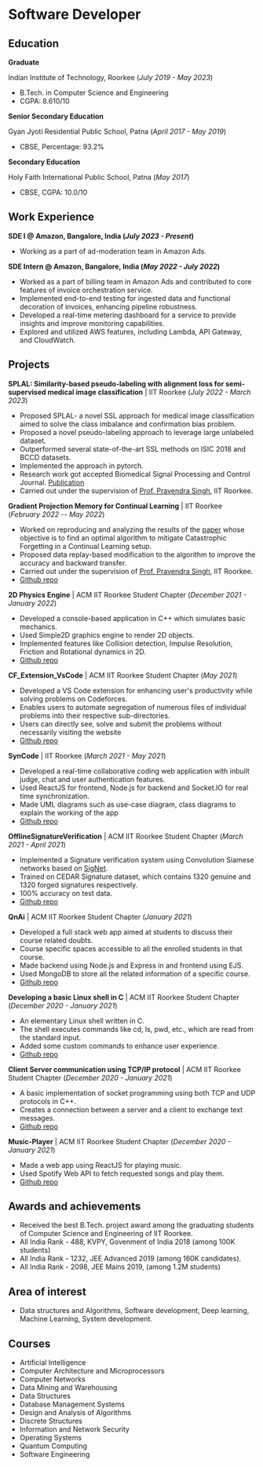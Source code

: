 # Software Developer

## Education
**Graduate** 

Indian Institute of Technology, Roorkee (_July 2019 - May 2023_)

- B.Tech. in Computer Science and Engineering
- CGPA: 8.610/10

**Senior Secondary Education** 

Gyan Jyoti Residential Public School, Patna (_April 2017 - May 2019_)

- CBSE, Percentage: 93.2%

**Secondary Education** 

Holy Faith International Public School, Patna (_May 2017_)

- CBSE, CGPA: 10.0/10


## Work Experience
**SDE I @ Amazon, Bangalore, India (_July 2023 - Present_)**
- Working as a part of ad-moderation team in Amazon Ads.

**SDE Intern @ Amazon, Bangalore, India (_May 2022 - July 2022_)**
- Worked as a part of billing team in Amazon Ads and contributed to core features of invoice orchestration service. 
- Implemented end-to-end testing for ingested data and functional decoration of invoices, enhancing pipeline robustness.
- Developed a real-time metering dashboard for a service to provide insights and improve monitoring capabilities.
- Explored and utilized AWS features, including Lambda, API Gateway, and CloudWatch.

## Projects
**SPLAL: Similarity-based pseudo-labeling with alignment loss for semi-supervised medical image classification** | IIT Roorkee (_July 2022 - March 2023_)
- Proposed SPLAL- a novel SSL approach for medical image classification aimed to solve the class imbalance and confirmation bias problem.
- Proposed a novel pseudo-labeling approach to leverage large unlabeled dataset.
- Outperformed several state-of-the-art SSL methods on ISIC 2018 and BCCD datasets.
- Implemented the approach in pytorch.
- Research work got accepted Biomedical Signal Processing and Control Journal. [Publication](https://www.sciencedirect.com/science/article/abs/pii/S1746809423010984)
- Carried out under the supervision of [Prof. Pravendra Singh](https://sites.google.com/view/pravendra/), IIT Roorkee.


**Gradient Projection Memory for Continual Learning** | IIT Roorkee (_February 2022 -- May 2022_)
- Worked on reproducing and analyzing the results of the [paper](https://arxiv.org/abs/2103.09762) whose objective is to find an optimal algorithm to mitigate Catastrophic Forgetting in a Continual Learning setup.
- Proposed data replay-based modification to the algorithm to improve the accuracy and backward transfer.
- Carried out under the supervision of [Prof. Pravendra Singh](https://sites.google.com/view/pravendra/), IIT Roorkee.
- [Github repo](https://github.com/pranawr/Lab-based-project-GPM)


**2D Physics Engine** | ACM IIT Roorkee Student Chapter (_December 2021 - January 2022_)
- Developed a console-based application in C++ which simulates basic mechanics.
- Used Simple2D graphics engine to render 2D objects.
- Implemented features like Collision detection, Impulse Resolution, Friction and Rotational dynamics in 2D.
- [Github repo](https://github.com/pranawr/2D-Physics-Engine)

**CF_Extension_VsCode** | ACM IIT Roorkee Student Chapter (_May 2021_)
- Developed a VS Code extension for enhancing user's productivity while solving problems on Codeforces.
- Enables users to automate segregation of numerous files of individual problems into their respective sub-directories.
- Users can directly see, solve and submit the problems without necessarily visiting the website
- [Github repo](https://github.com/rahulag2411/CF_Extension_VsCode)

**SynCode** | IIT Roorkee (_March 2021 - May 2021_)
- Developed a real-time collaborative coding web application with inbuilt judge, chat and user authentication features.
- Used ReactJS for frontend, Node.js for backend and Socket.IO for real time synchronization.
- Made UML diagrams such as use-case diagram, class diagrams to explain the working of the app
- [Github repo](https://github.com/pranawr/SynCode_Project_CSN_254)

**OfflineSignatureVerification** | ACM IIT Roorkee Student Chapter (_March 2021 - April 2021_)
- Implemented a Signature verification system using Convolution Siamese networks based on [SigNet](https://arxiv.org/abs/1707.02131).
- Trained on CEDAR Signature dataset, which contains 1320 genuine and 1320 forged signatures respectively.
- 100% accuracy on test data.
- [Github repo](https://github.com/rahulag2411/offline-Signature-Verification)

**QnAi** | ACM IIT Roorkee Student Chapter (_January 2021_)
- Developed a full stack web app aimed at students to discuss their course related doubts.
- Course specific spaces accessible to all the enrolled students in that course.
- Made backend using Node.js and Express in and frontend using EJS. 
- Used MongoDB to store all the related information of a specific course.
- [Github repo](https://github.com/rahulag2411/QnAi)

**Developing a basic Linux shell in C** | ACM IIT Roorkee Student Chapter (_December 2020 - January 2021_) 
- An elementary Linux shell written in C.
- The shell executes commands like cd, ls, pwd, etc., which are read from the standard input.
- Added some custom commands to enhance user experience.
- [Github repo](https://github.com/pranawr/Custom-Shell)

**Client Server communication using TCP/IP protocol** | ACM IIT Roorkee Student Chapter (_December 2020 - January 2021_) 
- A basic implementation of socket programming using both TCP and UDP protocols in C++.
- Creates a connection between a server and a client to exchange text messages.
- [Github repo](https://github.com/pranawr/Client-Server-Communication)

**Music-Player** | ACM IIT Roorkee Student Chapter (_December 2020 - January 2021_) 
- Made a web app using ReactJS for playing music.
- Used Spotify Web API to fetch requested songs and play them.
- [Github repo](https://github.com/pranawr/Music-Player)


## Awards and achievements
- Received the best B.Tech. project award among the graduating students of Computer Science and Engineering of IIT Roorkee.
- All India Rank - 488, KVPY, Govenment of India 2018 (among 100K students)
- All India Rank - 1232, JEE Advanced 2019 (among 160K candidates).
- All India Rank - 2098, JEE Mains 2019, (among 1.2M students)

## Area of interest
- Data structures and Algorithms, Software development, Deep learning, Machine Learning, System development.

## Courses
- Artificial Intelligence
- Computer Architecture and Microprocessors
- Computer Networks
- Data Mining and Warehousing
- Data Structures
- Database Management Systems
- Design and Analysis of Algorithms
- Discrete Structures
- Information and Network Security
- Operating Systems
- Quantum Computing
- Software Engineering

